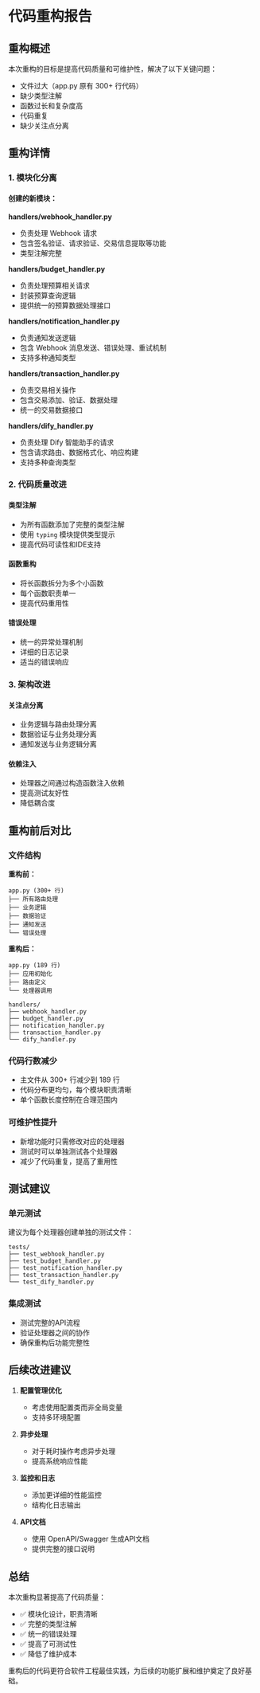 # 代码重构报告

## 重构概述

本次重构的目标是提高代码质量和可维护性，解决了以下关键问题：

- 文件过大（app.py 原有 300+ 行代码）
- 缺少类型注解
- 函数过长和复杂度高
- 代码重复
- 缺少关注点分离

## 重构详情

### 1. 模块化分离

#### 创建的新模块：

**handlers/webhook_handler.py**
- 负责处理 Webhook 请求
- 包含签名验证、请求验证、交易信息提取等功能
- 类型注解完整

**handlers/budget_handler.py**
- 负责处理预算相关请求
- 封装预算查询逻辑
- 提供统一的预算数据处理接口

**handlers/notification_handler.py**
- 负责通知发送逻辑
- 包含 Webhook 消息发送、错误处理、重试机制
- 支持多种通知类型

**handlers/transaction_handler.py**
- 负责交易相关操作
- 包含交易添加、验证、数据处理
- 统一的交易数据接口

**handlers/dify_handler.py**
- 负责处理 Dify 智能助手的请求
- 包含请求路由、数据格式化、响应构建
- 支持多种查询类型

### 2. 代码质量改进

#### 类型注解
- 为所有函数添加了完整的类型注解
- 使用 `typing` 模块提供类型提示
- 提高代码可读性和IDE支持

#### 函数重构
- 将长函数拆分为多个小函数
- 每个函数职责单一
- 提高代码重用性

#### 错误处理
- 统一的异常处理机制
- 详细的日志记录
- 适当的错误响应

### 3. 架构改进

#### 关注点分离
- 业务逻辑与路由处理分离
- 数据验证与业务处理分离
- 通知发送与业务逻辑分离

#### 依赖注入
- 处理器之间通过构造函数注入依赖
- 提高测试友好性
- 降低耦合度

## 重构前后对比

### 文件结构

**重构前：**
```
app.py (300+ 行)
├── 所有路由处理
├── 业务逻辑
├── 数据验证
├── 通知发送
└── 错误处理
```

**重构后：**
```
app.py (189 行)
├── 应用初始化
├── 路由定义
└── 处理器调用

handlers/
├── webhook_handler.py
├── budget_handler.py
├── notification_handler.py
├── transaction_handler.py
└── dify_handler.py
```

### 代码行数减少
- 主文件从 300+ 行减少到 189 行
- 代码分布更均匀，每个模块职责清晰
- 单个函数长度控制在合理范围内

### 可维护性提升
- 新增功能时只需修改对应的处理器
- 测试时可以单独测试各个处理器
- 减少了代码重复，提高了重用性

## 测试建议

### 单元测试
建议为每个处理器创建单独的测试文件：

```
tests/
├── test_webhook_handler.py
├── test_budget_handler.py
├── test_notification_handler.py
├── test_transaction_handler.py
└── test_dify_handler.py
```

### 集成测试
- 测试完整的API流程
- 验证处理器之间的协作
- 确保重构后功能完整性

## 后续改进建议

1. **配置管理优化**
   - 考虑使用配置类而非全局变量
   - 支持多环境配置

2. **异步处理**
   - 对于耗时操作考虑异步处理
   - 提高系统响应性能

3. **监控和日志**
   - 添加更详细的性能监控
   - 结构化日志输出

4. **API文档**
   - 使用 OpenAPI/Swagger 生成API文档
   - 提供完整的接口说明

## 总结

本次重构显著提高了代码质量：
- ✅ 模块化设计，职责清晰
- ✅ 完整的类型注解
- ✅ 统一的错误处理
- ✅ 提高了可测试性
- ✅ 降低了维护成本

重构后的代码更符合软件工程最佳实践，为后续的功能扩展和维护奠定了良好基础。
